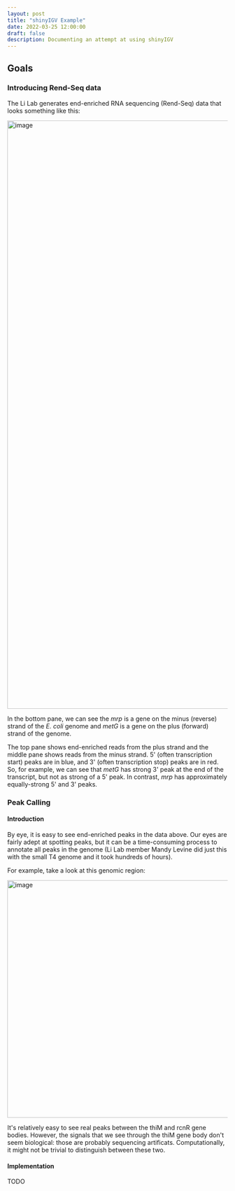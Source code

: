 ```yaml
---
layout: post
title: "shinyIGV Example"
date: 2022-03-25 12:00:00
draft: false
description: Documenting an attempt at using shinyIGV
---
```


## Goals 

### Introducing Rend-Seq data
The Li Lab generates end-enriched RNA sequencing (Rend-Seq) data that looks something like this:

<img width="1345" alt="image" src="https://user-images.githubusercontent.com/22749289/160170871-f560c50b-d403-4225-a63c-357a3b5ac225.png">

In the bottom pane, we can see the _mrp_ is a gene on the minus (reverse) strand of the _E. coli_ genome and _metG_ is a gene on the plus (forward) strand of the genome.

The top pane shows end-enriched reads from the plus strand and the middle pane shows reads from the minus strand. 5' (often transcription start) peaks are in blue, and 3' (often transcription stop) peaks are in red. So, for example, we can see that _metG_ has strong 3' peak at the end of the transcript, but not as strong of a 5' peak. In contrast, _mrp_ has approximately equally-strong 5' and 3' peaks.

### Peak Calling

#### Introduction

By eye, it is easy to see end-enriched peaks in the data above. Our eyes are fairly adept at spotting peaks, but it can be a time-consuming process to annotate all peaks in the genome (Li Lab member Mandy Levine did just this with the small T4 genome and it took hundreds of hours).

For example, take a look at this genomic region:

<img width="543" alt="image" src="https://user-images.githubusercontent.com/22749289/160172166-3409d066-5c9b-49ab-bd03-710c894d7d3b.png">

It's relatively easy to see real peaks between the thiM and rcnR gene bodies. However, the signals that we see through the thiM gene body don't seem biological: those are probably sequencing artificats. Computationally, it might not be trivial to distinguish between these two. 

#### Implementation

TODO



